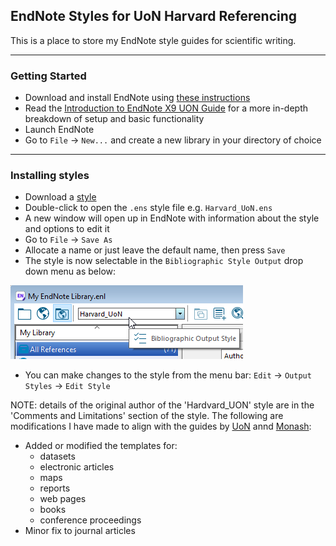 ## EndNote Styles for UoN Harvard Referencing
This is a place to store my EndNote style guides for scientific writing.


---
### Getting Started
- Download and install EndNote using [these instructions](https://libguides.newcastle.edu.au/endnote)
- Read the [Introduction to EndNote X9 UON Guide](https://libguides.newcastle.edu.au/ld.php?content_id=47051325) for a more in-depth breakdown of setup and basic functionality
- Launch EndNote
- Go to `File` → `New...` and create a new library in your directory of choice


---
### Installing styles
- Download a [style](https://github.com/laidlaw42/uon-referencing-guides/tree/main/styles)
- Double-click to open the `.ens` style file e.g. `Harvard_UoN.ens`
- A new window will open up in EndNote with information about the style and options to edit it
- Go to `File` → `Save As`
- Allocate a name or just leave the default name, then press `Save`
- The style is now selectable in the `Bibliographic Style Output` drop down menu as below:

![Bibliographic Style Output](https://raw.githubusercontent.com/laidlaw42/uon-referencing-guides/main/images/EN_bos.png)

- You can make changes to the style from the menu bar: `Edit` → `Output Styles` → `Edit Style`

NOTE: details of the original author of the 'Hardvard_UON' style are in the 'Comments and Limitations' section of the style.
The following are modifications I have made to align with the guides by [UoN](https://libguides.newcastle.edu.au/referencing/harvard) annd [Monash](https://guides.lib.monash.edu/c.php?g=219786&p=1454230):
- Added or modified the templates for:
  - datasets
  - electronic articles
  - maps
  - reports
  - web pages
  - books
  - conference proceedings
- Minor fix to journal articles
